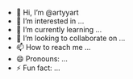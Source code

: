 - 👋 Hi, I’m @artyyart
- 👀 I’m interested in ...
- 🌱 I’m currently learning ...
- 💞️ I’m looking to collaborate on ...
- 📫 How to reach me ...
- 😄 Pronouns: ...
- ⚡ Fun fact: ...

<!---
artyyart/artyyart is a ✨ special ✨ repository because its `README.md` (this file) appears on your GitHub profile.
You can click the Preview link to take a look at your changes.
--->
